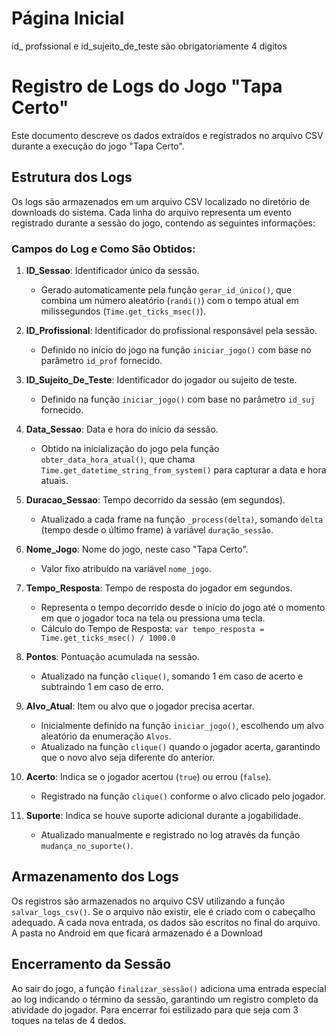 # Página Inicial
id_ profssional e id_sujeito_de_teste são obrigatoriamente 4 digitos 

# Registro de Logs do Jogo "Tapa Certo"

Este documento descreve os dados extraídos e registrados no arquivo CSV durante a execução do jogo "Tapa Certo".

## Estrutura dos Logs

Os logs são armazenados em um arquivo CSV localizado no diretório de downloads do sistema. Cada linha do arquivo representa um evento registrado durante a sessão do jogo, contendo as seguintes informações:

### Campos do Log e Como São Obtidos:

1. **ID_Sessao**: Identificador único da sessão.
   - Gerado automaticamente pela função `gerar_id_único()`, que combina um número aleatório (`randi()`) com o tempo atual em milissegundos (`Time.get_ticks_msec()`).

2. **ID_Profissional**: Identificador do profissional responsável pela sessão.
   - Definido no início do jogo na função `iniciar_jogo()` com base no parâmetro `id_prof` fornecido.

3. **ID_Sujeito_De_Teste**: Identificador do jogador ou sujeito de teste.
   - Definido na função `iniciar_jogo()` com base no parâmetro `id_suj` fornecido.

4. **Data_Sessao**: Data e hora do início da sessão.
   - Obtido na inicialização do jogo pela função `obter_data_hora_atual()`, que chama `Time.get_datetime_string_from_system()` para capturar a data e hora atuais.

5. **Duracao_Sessao**: Tempo decorrido da sessão (em segundos).
   - Atualizado a cada frame na função `_process(delta)`, somando `delta` (tempo desde o último frame) à variável `duração_sessão`.

6. **Nome_Jogo**: Nome do jogo, neste caso "Tapa Certo".
   - Valor fixo atribuído na variável `nome_jogo`.

7. **Tempo_Resposta**: Tempo de resposta do jogador em segundos.
   - Representa o tempo decorrido desde o início do jogo até o momento em que o jogador toca na tela ou pressiona uma tecla.  
   - Cálculo do Tempo de Resposta: `var tempo_resposta = Time.get_ticks_msec() / 1000.0`

8. **Pontos**: Pontuação acumulada na sessão.
   - Atualizado na função `clique()`, somando 1 em caso de acerto e subtraindo 1 em caso de erro.

9. **Alvo_Atual**: Item ou alvo que o jogador precisa acertar.
   - Inicialmente definido na função `iniciar_jogo()`, escolhendo um alvo aleatório da enumeração `Alvos`.
   - Atualizado na função `clique()` quando o jogador acerta, garantindo que o novo alvo seja diferente do anterior.

10. **Acerto**: Indica se o jogador acertou (`true`) ou errou (`false`).
    - Registrado na função `clique()` conforme o alvo clicado pelo jogador.

11. **Suporte**: Indica se houve suporte adicional durante a jogabilidade.
    - Atualizado manualmente e registrado no log através da função `mudança_no_suporte()`.

## Armazenamento dos Logs

Os registros são armazenados no arquivo CSV utilizando a função `salvar_logs_csv()`. Se o arquivo não existir, ele é criado com o cabeçalho adequado. A cada nova entrada, os dados são escritos no final do arquivo. A pasta no Android em que ficará armazenado é a Download

## Encerramento da Sessão

Ao sair do jogo, a função `finalizar_sessão()` adiciona uma entrada especial ao log indicando o término da sessão, garantindo um registro completo da atividade do jogador. Para encerrar foi estilizado para que seja com 3 toques na telas de 4 dedos.



